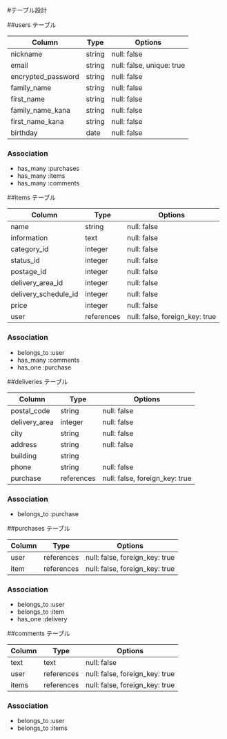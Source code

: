 #テーブル設計

##users テーブル

| Column             | Type   | Options                   |
| ------------------ | ------ | ------------------------- |
| nickname           | string | null: false               |
| email              | string | null: false, unique: true |
| encrypted_password | string | null: false               |
| family_name        | string | null: false               |
| first_name         | string | null: false               |
| family_name_kana   | string | null: false               |
| first_name_kana    | string | null: false               |
| birthday           | date   | null: false               |

### Association

- has_many :purchases
- has_many :items
- has_many :comments

##items テーブル

| Column                | Type       | Options                        |
| --------------------- | ---------- | ------------------------------ |
| name                  | string     | null: false                    |
| information           | text       | null: false                    |
| category_id           | integer    | null: false                    |
| status_id             | integer    | null: false                    |
| postage_id            | integer    | null: false                    |
| delivery_area_id      | integer    | null: false                    |
| delivery_schedule_id  | integer    | null: false                    |
| price                 | integer    | null: false                    |
| user                  | references | null: false, foreign_key: true |

### Association

- belongs_to :user
- has_many :comments
- has_one :purchase

##deliveries テーブル

| Column             | Type       | Options                        |
| ------------------ | ---------- | ------------------------------ |
| postal_code        | string     | null: false                    |
| delivery_area      | integer    | null: false                    |
| city               | string     | null: false                    |
| address            | string     | null: false                    |
| building           | string     |                                |
| phone              | string     | null: false                    |
| purchase           | references | null: false, foreign_key: true |

### Association

- belongs_to :purchase

##purchases テーブル

| Column             | Type       | Options                        |
| ------------------ | ---------- | ------------------------------ |
| user               | references | null: false, foreign_key: true |
| item               | references | null: false, foreign_key: true |

### Association

- belongs_to :user
- belongs_to :item
- has_one :delivery

##comments テーブル

| Column             | Type       | Options                        |
| ------------------ | ---------- | ------------------------------ |
| text               | text       | null: false                    |
| user               | references | null: false, foreign_key: true |
| items              | references | null: false, foreign_key: true |

### Association

- belongs_to :user
- belongs_to :items
